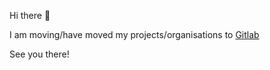 Hi there 👋

I am moving/have moved my projects/organisations to [Gitlab](https://gitlab.com/noahpolimon) 

See you there! 
